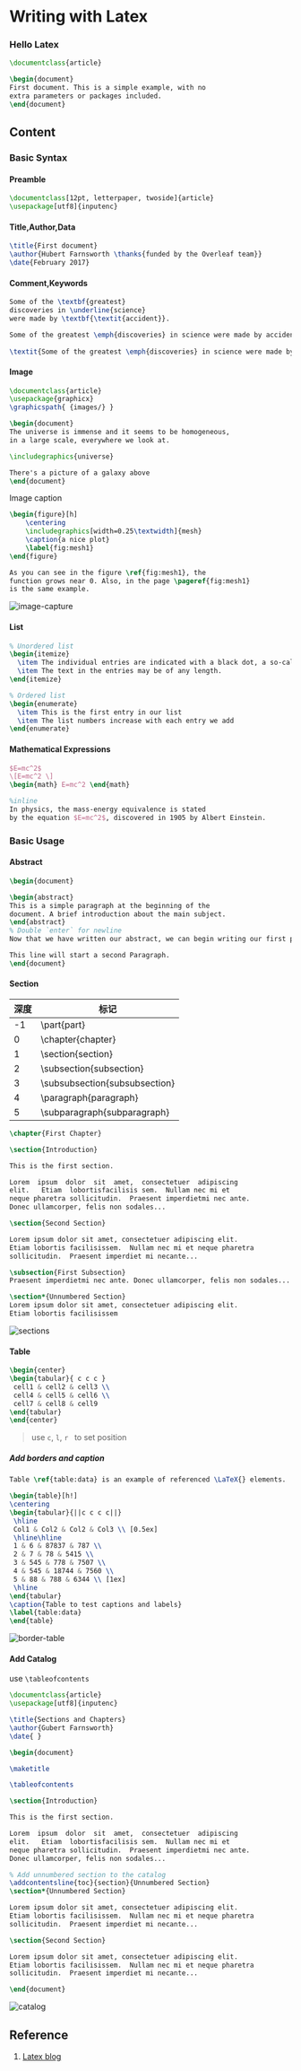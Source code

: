 # Writing with Latex

### Hello Latex

```latex
\documentclass{article}

\begin{document}
First document. This is a simple example, with no
extra parameters or packages included.
\end{document}
```

## Content

### Basic Syntax

#### Preamble

```latex
\documentclass[12pt, letterpaper, twoside]{article}
\usepackage[utf8]{inputenc}
```

#### Title,Author,Data

```latex
\title{First document}
\author{Hubert Farnsworth \thanks{funded by the Overleaf team}}
\date{February 2017}
```

#### Comment,Keywords

```latex
Some of the \textbf{greatest}
discoveries in \underline{science}
were made by \textbf{\textit{accident}}.

Some of the greatest \emph{discoveries} in science were made by accident.
 
\textit{Some of the greatest \emph{discoveries} in science were made by accident.}
```

#### Image

```latex
\documentclass{article}
\usepackage{graphicx}
\graphicspath{ {images/} }

\begin{document}
The universe is immense and it seems to be homogeneous,
in a large scale, everywhere we look at.

\includegraphics{universe}

There's a picture of a galaxy above
\end{document}
```

Image caption

```latex
\begin{figure}[h]
    \centering
    \includegraphics[width=0.25\textwidth]{mesh}
    \caption{a nice plot}
    \label{fig:mesh1}
\end{figure}

As you can see in the figure \ref{fig:mesh1}, the
function grows near 0. Also, in the page \pageref{fig:mesh1}
is the same example.
```

![image-capture](https://img-blog.csdnimg.cn/20200827105434119.png?x-oss-process=image/watermark,type_ZmFuZ3poZW5naGVpdGk,shadow_10,text_aHR0cHM6Ly9ibG9nLmNzZG4ubmV0L0VjaG9vb1poYW5n,size_16,color_FFFFFF,t_70#pic_center)

#### List

```latex
% Unordered list
\begin{itemize}
  \item The individual entries are indicated with a black dot, a so-called bullet.
  \item The text in the entries may be of any length.
\end{itemize}

% Ordered list
\begin{enumerate}
  \item This is the first entry in our list
  \item The list numbers increase with each entry we add
\end{enumerate}
```

#### Mathematical Expressions

```latex
$E=mc^2$
\[E=mc^2 \]
\begin{math} E=mc^2 \end{math}

%inline 
In physics, the mass-energy equivalence is stated
by the equation $E=mc^2$, discovered in 1905 by Albert Einstein.
```

### Basic Usage

#### Abstract

```latex
\begin{document}

\begin{abstract}
This is a simple paragraph at the beginning of the
document. A brief introduction about the main subject.
\end{abstract}
% Double `enter` for newline
Now that we have written our abstract, we can begin writing our first paragraph.

This line will start a second Paragraph.
\end{document}
```

#### Section

| 深度 | 标记                          |
| ---- | ----------------------------- |
| -1   | \part{part}                   |
| 0    | \chapter{chapter}             |
| 1    | \section{section}             |
| 2    | \subsection{subsection}       |
| 3    | \subsubsection{subsubsection} |
| 4    | \paragraph{paragraph}         |
| 5    | \subparagraph{subparagraph}   |

```latex
\chapter{First Chapter}

\section{Introduction}

This is the first section.

Lorem  ipsum  dolor  sit  amet,  consectetuer  adipiscing
elit.   Etiam  lobortisfacilisis sem.  Nullam nec mi et
neque pharetra sollicitudin.  Praesent imperdietmi nec ante.
Donec ullamcorper, felis non sodales...

\section{Second Section}

Lorem ipsum dolor sit amet, consectetuer adipiscing elit.
Etiam lobortis facilisissem.  Nullam nec mi et neque pharetra
sollicitudin.  Praesent imperdiet mi necante...

\subsection{First Subsection}
Praesent imperdietmi nec ante. Donec ullamcorper, felis non sodales...

\section*{Unnumbered Section}
Lorem ipsum dolor sit amet, consectetuer adipiscing elit.
Etiam lobortis facilisissem
```

![sections](https://img-blog.csdnimg.cn/20200827154226462.png?x-oss-process=image/watermark,type_ZmFuZ3poZW5naGVpdGk,shadow_10,text_aHR0cHM6Ly9ibG9nLmNzZG4ubmV0L0VjaG9vb1poYW5n,size_16,color_FFFFFF,t_70#pic_center)

#### Table

```latex
\begin{center}
\begin{tabular}{ c c c }
 cell1 & cell2 & cell3 \\
 cell4 & cell5 & cell6 \\
 cell7 & cell8 & cell9
\end{tabular}
\end{center}
```

> use `c`, `l`, `r ` to set position

##### Add borders and caption

```latex
Table \ref{table:data} is an example of referenced \LaTeX{} elements.

\begin{table}[h!]
\centering
\begin{tabular}{||c c c c||}
 \hline
 Col1 & Col2 & Col2 & Col3 \\ [0.5ex]
 \hline\hline
 1 & 6 & 87837 & 787 \\
 2 & 7 & 78 & 5415 \\
 3 & 545 & 778 & 7507 \\
 4 & 545 & 18744 & 7560 \\
 5 & 88 & 788 & 6344 \\ [1ex]
 \hline
\end{tabular}
\caption{Table to test captions and labels}
\label{table:data}
\end{table}
```

![border-table](https://img-blog.csdnimg.cn/20200827155929251.png?x-oss-process=image/watermark,type_ZmFuZ3poZW5naGVpdGk,shadow_10,text_aHR0cHM6Ly9ibG9nLmNzZG4ubmV0L0VjaG9vb1poYW5n,size_16,color_FFFFFF,t_70#pic_center)

#### Add Catalog

use  `\tableofcontents` 

```latex
\documentclass{article}
\usepackage[utf8]{inputenc}

\title{Sections and Chapters}
\author{Gubert Farnsworth}
\date{ }

\begin{document}

\maketitle

\tableofcontents

\section{Introduction}

This is the first section.

Lorem  ipsum  dolor  sit  amet,  consectetuer  adipiscing
elit.   Etiam  lobortisfacilisis sem.  Nullam nec mi et
neque pharetra sollicitudin.  Praesent imperdietmi nec ante.
Donec ullamcorper, felis non sodales...

% Add unnumbered section to the catalog
\addcontentsline{toc}{section}{Unnumbered Section}
\section*{Unnumbered Section}

Lorem ipsum dolor sit amet, consectetuer adipiscing elit.
Etiam lobortis facilisissem.  Nullam nec mi et neque pharetra
sollicitudin.  Praesent imperdiet mi necante...

\section{Second Section}

Lorem ipsum dolor sit amet, consectetuer adipiscing elit.
Etiam lobortis facilisissem.  Nullam nec mi et neque pharetra
sollicitudin.  Praesent imperdiet mi necante...

\end{document}
```

![catalog](https://img-blog.csdnimg.cn/20200827160110200.png?x-oss-process=image/watermark,type_ZmFuZ3poZW5naGVpdGk,shadow_10,text_aHR0cHM6Ly9ibG9nLmNzZG4ubmV0L0VjaG9vb1poYW5n,size_16,color_FFFFFF,t_70#pic_center)

## Reference

1. [Latex blog](https://blog.csdn.net/EchoooZhang/article/details/108235233)

